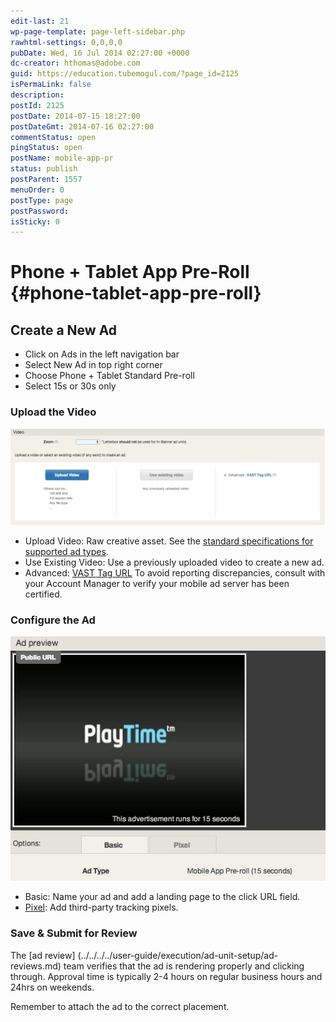 ```yaml
---
edit-last: 21
wp-page-template: page-left-sidebar.php
rawhtml-settings: 0,0,0,0
pubDate: Wed, 16 Jul 2014 02:27:00 +0000
dc-creator: hthomas@adobe.com
guid: https://education.tubemogul.com/?page_id=2125
isPermaLink: false
description: 
postId: 2125
postDate: 2014-07-15 18:27:00
postDateGmt: 2014-07-16 02:27:00
commentStatus: open
pingStatus: open
postName: mobile-app-pr
status: publish
postParent: 1557
menuOrder: 0
postType: page
postPassword: 
isSticky: 0
---
```


# Phone + Tablet App Pre-Roll {#phone-tablet-app-pre-roll}

## Create a New Ad

* Click on Ads in the left navigation bar
* Select New Ad in top right corner
* Choose Phone + Tablet Standard Pre-roll
* Select 15s or 30s only

### Upload the Video
  
[ ![Vast Upload](assets/vast-upload.png)](assets/vast-upload.png)

* Upload Video: Raw creative asset. See the [standard specifications for supported ad types](https://www.tubemogul.com/ad-specs/).
* Use Existing Video: Use a previously uploaded video to create a new ad.
* Advanced: [VAST Tag URL](../../../../user-guide/execution/ad-unit-setup/3rd-party-tracking-adserving/ad-tags.md) To avoid reporting discrepancies, consult with your Account Manager to verify your mobile ad server has been certified.

### Configure the Ad
  
[ ![Mobile PR](assets/mobile-pr.png)](assets/mobile-pr.png)

* Basic: Name your ad and add a landing page to the click URL field.
* [Pixel](../../../../user-guide/execution/ad-unit-setup/3rd-party-tracking-adserving/tracking-pixels.md): Add third-party tracking pixels.

### Save & Submit for Review
  
The [ad review] (../../../../user-guide/execution/ad-unit-setup/ad-reviews.md) team verifies that the ad is rendering properly and clicking through. Approval time is typically 2-4 hours on regular business hours and 24hrs on weekends.
  
Remember to attach the ad to the correct placement.
